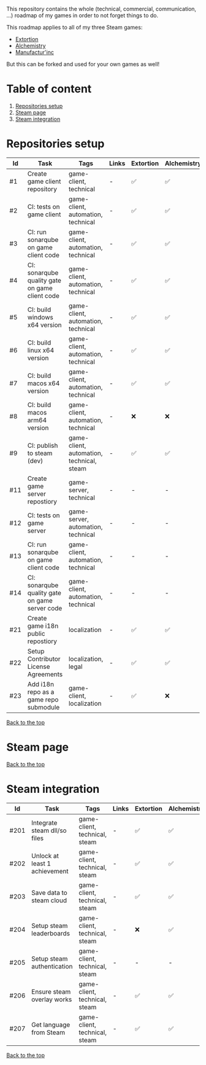This repository contains the whole (technical, commercial, communication, ...) roadmap of my games in order to not forget things to do.

This roadmap applies to all of my three Steam games:
- [Extortion](https://store.steampowered.com/app/1299430/Extortion/)
- [Alchemistry](https://store.steampowered.com/app/1730540/Alchemistry/)
- [Manufactur'inc](https://store.steampowered.com/app/2146380/Manufactur_inc/)

But this can be forked and used for your own games as well!

# Table of content
1. [Repositories setup](#repositories-setup)
2. [Steam page](#steam-page)
3. [Steam integration](#steam-integration)

# Repositories setup

| Id                         | Task                                            | Tags | Links | Extortion | Alchemistry | Manufactur'inc | Needs |
| -------------------------- | ----------------------------------------------- | ---- | ----- | ---- | ---- | ---- | ---- |
| <span id="1">#1</span>     | Create game client repository                   | game-client, technical | - | ✅ | ✅ | ✅ | - |
| <span id="2">#2</span>     | CI: tests on game client                        | game-client, automation, technical | - | ✅ | ✅ | ✅ | [#1](#user-content-1) |
| <span id="3">#3</span>     | CI: run sonarqube on game client code           | game-client, automation, technical | - | ✅ | ✅ | ✅ | [#1](#user-content-1) |
| <span id="4">#4</span>     | CI: sonarqube quality gate on game client code  | game-client, automation, technical | - | ✅ | ✅ | ✅ | [#1](#user-content-1), [#3](#user-content-3) |
| <span id="5">#5</span>     | CI: build windows x64 version                   | game-client, automation, technical | - | ✅ | ✅ | ✅ | [#1](#user-content-1) |
| <span id="6">#6</span>     | CI: build linux x64 version                     | game-client, automation, technical | - | ✅ | ✅ | ✅ | [#1](#user-content-1) |
| <span id="7">#7</span>     | CI: build macos x64 version                     | game-client, automation, technical | - | ✅ | ✅ | ✅ | [#1](#user-content-1) |
| <span id="8">#8</span>     | CI: build macos arm64 version                   | game-client, automation, technical | - | ❌ | ❌ | ❌ | [#1](#user-content-1) |
| <span id="9">#9</span>     | CI: publish to steam (dev)                      | game-client, automation, technical, steam | - | ✅ | ✅ | ✅ | [#1](#user-content-1), [#5](#user-content-5) |
| <span id="11">#11</span>   | Create game server repostiory                   | game-server, technical | - | - | - | ✅ | - |
| <span id="12">#12</span>   | CI: tests on game server                        | game-server, automation, technical | - | - | - | ✅ | [#11](#user-content-11) |
| <span id="13">#13</span>   | CI: run sonarqube on game client code           | game-client, automation, technical | - | - | - | ✅ | [#11](#user-content-11) |
| <span id="14">#14</span>   | CI: sonarqube quality gate on game server code  | game-client, automation, technical | - | - | - | ✅ | [#11](#user-content-11), [#13](#user-content-13) |
| <span id="21">#21</span>   | Create game i18n public repostiory              | localization | - | ✅ | ✅ | ✅ | - |
| <span id="22">#22</span>   | Setup Contributor License Agreements            | localization, legal | - | ✅ | ✅ | ❌ | [#21](#user-content-21) |
| <span id="23">#23</span>   | Add i18n repo as a game repo submodule          | game-client, localization | - | ✅ | ❌ | ✅ |  [#1](#user-content-1), [#21](#user-content-21) |

[Back to the top](#table-of-content)

# Steam page

[Back to the top](#table-of-content)

# Steam integration

| Id                         | Task                                            | Tags | Links | Extortion | Alchemistry | Manufactur'inc | Needs |
| -------------------------- | ----------------------------------------------- | ---- | ----- | ---- | ---- | ---- | ---- |
| <span id="201">#201</span> | Integrate steam dll/so files                    | game-client, technical, steam | - | ✅ | ✅ | ✅ | - |
| <span id="202">#202</span> | Unlock at least 1 achievement                   | game-client, technical, steam | - | ✅ | ✅ | ✅ | [#201](#user-content-201) |
| <span id="203">#203</span> | Save data to steam cloud                        | game-client, technical, steam | - | ✅ | ✅ | ❌ | [#201](#user-content-201) |
| <span id="204">#204</span> | Setup steam leaderboards                        | game-client, technical, steam | - | ❌ | ✅ | ❌ | [#201](#user-content-201) |
| <span id="205">#205</span> | Setup steam authentication                      | game-client, technical, steam | - | - | - | ✅ | [#201](#user-content-201) |
| <span id="206">#206</span> | Ensure steam overlay works                      | game-client, technical, steam | - | ✅ | ✅ | ❌ | [#201](#user-content-201) |
| <span id="207">#207</span> | Get language from Steam                         | game-client, technical, steam | - | ✅ | ✅ | ❌ | [#201](#user-content-201) |

[Back to the top](#table-of-content)
